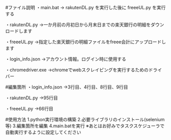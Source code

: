 #ファイル説明
・main.bat
→ rakutenDL.py を実行した後に freeeUL.py を実行する

・rakutenDL.py
→一か月前の月初日から月末日までの楽天銀行の明細をダウンロードします

・freeeUL.py
→指定した楽天銀行の明細ファイルをfreee会計にアップロードします

・login_info.json
→アカウント情報。ログイン時に使用する

・chromedriver.exe
→chromeでwebスクレイピングを実行するためのドライバー

#編集箇所
・login_info.json
→3行目、4行目、8行目、9行目

・rakutenDL.py
→95行目

・freeeUL.py
→66行目

#使用方法
1.python実行環境の構築
2.必要ライブラリのインストール(selenium等)
3.編集箇所を編集
4.main.batを実行
※あとはお好みでタスクスケジューラで自動実行するように設定してください